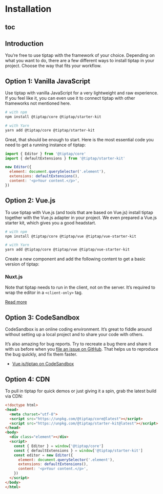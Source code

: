 # Installation

## toc

## Introduction
You’re free to use tiptap with the framework of your choice. Depending on what you want to do, there are a few different ways to install tiptap in your project. Choose the way that fits your workflow.

## Option 1: Vanilla JavaScript
Use tiptap with vanilla JavaScript for a very lightweight and raw experience. If you feel like it, you can even use it to connect tiptap with other frameworks not mentioned here.

```bash
# with npm
npm install @tiptap/core @tiptap/starter-kit

# with Yarn
yarn add @tiptap/core @tiptap/starter-kit
```

Great, that should be enough to start. Here is the most essential code you need to get a running instance of tiptap:

```js
import { Editor } from '@tiptap/core'
import { defaultExtensions } from '@tiptap/starter-kit'

new Editor({
  element: document.querySelector('.element'),
  extensions: defaultExtensions(),
  content: '<p>Your content.</p>',
})
```

## Option 2: Vue.js
To use tiptap with Vue.js (and tools that are based on Vue.js) install tiptap together with the Vue.js adapter in your project. We even prepared a Vue.js starter kit, which gives you a good headstart.

```bash
# with npm
npm install @tiptap/core @tiptap/vue @tiptap/vue-starter-kit

# with Yarn
yarn add @tiptap/core @tiptap/vue @tiptap/vue-starter-kit
```

Create a new component and add the following content to get a basic version of tiptap:

<demo name="Overview/Installation" />

### Nuxt.js
Note that tiptap needs to run in the client, not on the server. It’s required to wrap the editor in a `<client-only>` tag.

[Read more](https://nuxtjs.org/api/components-client-only)

## Option 3: CodeSandbox
CodeSandbox is an online coding environment. It’s great to fiddle around without setting up a local project and to share your code with others.

It’s also amazing for bug reports. Try to recreate a bug there and share it with us before when you [file an issue on GitHub](https://github.com/ueberdosis/tiptap-next/issues/new/choose). That helps us to reproduce the bug quickly, and fix them faster.

* [Vue.js/tiptap on CodeSandbox](https://codesandbox.io/s/tiptap-issue-template-b83rr?file=/src/components/Tiptap.vue)


## Option 4: CDN
To pull in tiptap for quick demos or just giving it a spin, grab the latest build via CDN:

```html
<!doctype html>
<head>
  <meta charset="utf-8">
  <script src="https://unpkg.com/@tiptap/core@latest"></script>
  <script src="https://unpkg.com/@tiptap/starter-kit@latest"></script>
</head>
<body>
  <div class="element"></div>
  <script>
    const { Editor } = window['@tiptap/core']
    const { defaultExtensions } = window['@tiptap/starter-kit']
    const editor = new Editor({
      element: document.querySelector('.element'),
      extensions: defaultExtensions(),
      content: '<p>Your content.</p>',
    })
  </script>
</body>
</html>
```

